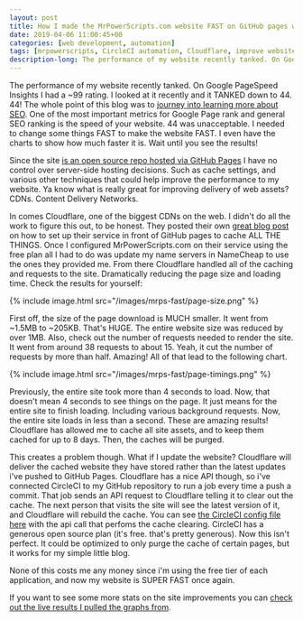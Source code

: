 ```yaml
---
layout: post
title: How I made the MrPowerScripts.com website FAST on GitHub pages with Cloudflare and CircleCI
date: 2019-04-06 11:00:45+00
categories: [web development, automation]
tags: [mrpowerscripts, CircleCI automation, Cloudflare, improve website speed, website speed tips, Cloudflare caching, Cloudflare website speed ]
description-long: The performance of my website recently tanked. On Google PageSpeed Insights I had a ~99 rating. I looked at it recently and it TANKED down to 44. 44! The whole point of this blog was to journey into learning more about SEO. One of the most important metrics for Google Page rank and general SEO ranking is the speed of your website. 44 was unacceptable. I needed to change some things FAST to make the website FAST. I even have the charts to show how much faster it is. Wait until you see the results!
---
```


The performance of my website recently tanked. On Google PageSpeed Insights I had a ~99 rating. I looked at it recently and it TANKED down to 44. 44! The whole point of this blog was to [journey into learning more about SEO](https://www.youtube.com/watch?v=5YsFoEY7Ulo&list=PLqpaLALjc1lwz6nHCgsP98xYX_Ykawh3J). One of the most important metrics for Google Page rank and general SEO ranking is the speed of your website. 44 was unacceptable. I needed to change some things FAST to make the website FAST. I even have the charts to show how much faster it is. Wait until you see the results!

Since the site [is an open source repo hosted via GitHub Pages](https://github.com/MrPowerScripts/MrPowerScripts.com) I have no control over server-side hosting decisions. Such as cache settings, and various other techniques that could help improve the performance to my website. Ya know what is really great for improving delivery of web assets? CDNs. Content Delivery Networks.

In comes Cloudflare, one of the biggest CDNs on the web.  I didn't do all the work to figure this out, to be honest. They posted their own [great blog post](https://blog.cloudflare.com/secure-and-fast-github-pages-with-cloudflare/) on how to set up their service in front of GitHub pages to cache ALL THE THINGS.  Once I configured MrPowerScripts.com on their service using the free plan all I had to do was update my name servers in NameCheap to use the ones they provided me. From there Cloudflare handled all of the caching and requests to the site. Dramatically reducing the page size and loading time.  Check the results for yourself:

{% include image.html src="/images/mrps-fast/page-size.png" %}

First off, the size of the page download is MUCH smaller. It went from ~1.5MB to ~205KB. That's HUGE. The entire website size was reduced by over 1MB. Also, check out the number of requests needed to render the site. It went from around 38 requests to about 15. Yeah, it cut the number of requests by more than half. Amazing! All of that lead to the following chart.

{% include image.html src="/images/mrps-fast/page-timings.png" %}

Previously, the entire site took more than 4 seconds to load. Now, that doesn't mean 4 seconds to see things on the page. It just means for the entire site to finish loading. Including various background requests. Now, the entire site loads in less than a second. These are amazing results! Cloudflare has allowed me to cache all site assets, and to keep them cached for up to 8 days. Then, the caches will be purged.

This creates a problem though. What if I update the website? Cloudflare will deliver the cached website they have stored rather than the latest updates i've pushed to GitHub Pages. Cloudflare has a nice API though, so i've connected CircleCI to my GitHub repository to run a job every time a push a commit. That job sends an API request to Cloudflare telling it to clear out the cache. The next person that visits the site will see the latest version of it, and Cloudflare will rebuild the cache. You can see [the CircleCI config file here](https://github.com/MrPowerScripts/MrPowerScripts.com/blob/f41b5b2a8d51b5f80f4d7da9bab33368d3b602c3/.circleci/config.yml) with the api call that perfoms the cache clearing. CircleCI has a generous open source plan (it's free. that's pretty generous). Now this isn't perfect. It could be optimized to only purge the cache of certain pages, but it works for my simple little blog.

None of this costs me any money since i'm using the free tier of each application, and now my website is SUPER FAST once again.

If you want to see some more stats on the site improvements you can [check out the live results I pulled the graphs from](https://gtmetrix.com/reports/mrpowerscripts.com/S4kSarB8).
